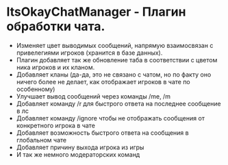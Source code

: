 # ItsOkayChatManager - Плагин обработки чата.
- Изменяет цвет выводимых сообщений, напрямую взаимосвязан с привелегиями игроков (хранится в базе данных).
- Плагин добавляет так же обновление таба в соответствии с цветом ника игроков и их кланом.
- Добавляет кланы (да-да, это не связано с чатом, но по факту оно ничего более не делает, как отображает игроков в чате по особенному)
- Улучшает вывод сообщений через команды /me, /m
- Добавляет команду /r для быстрого ответа на последнее сообщение в лс
- Добавляет команду /ignore чтобы не отображать сообщения от конкретного игрока в чате
- Добавляет возможность быстрого ответа на сообщения в глобальном чате
- Добавляет причину выхода игрока из игры
- И так же немного модераторских команд
